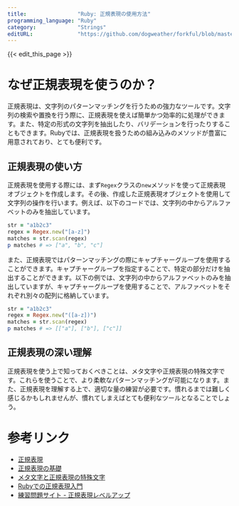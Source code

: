 ```yaml
---
title:                "Ruby: 正規表現の使用方法"
programming_language: "Ruby"
category:             "Strings"
editURL:              "https://github.com/dogweather/forkful/blob/master/content/ja/ruby/using-regular-expressions.md"
---
```


{{< edit_this_page >}}

# なぜ正規表現を使うのか？

正規表現は、文字列のパターンマッチングを行うための強力なツールです。文字列の検索や置換を行う際に、正規表現を使えば簡単かつ効率的に処理ができます。また、特定の形式の文字列を抽出したり、バリデーションを行ったりすることもできます。Rubyでは、正規表現を扱うための組み込みのメソッドが豊富に用意されており、とても便利です。

## 正規表現の使い方

正規表現を使用する際には、まず`Regex`クラスの`new`メソッドを使って正規表現オブジェクトを作成します。その後、作成した正規表現オブジェクトを使用して文字列の操作を行います。例えば、以下のコードでは、文字列の中からアルファベットのみを抽出しています。

```ruby
str = "a1b2c3"
regex = Regex.new("[a-z]")
matches = str.scan(regex)
p matches # => ["a", "b", "c"]
```

また、正規表現ではパターンマッチングの際にキャプチャーグループを使用することができます。キャプチャーグループを指定することで、特定の部分だけを抽出することができます。以下の例では、文字列の中からアルファベットのみを抽出していますが、キャプチャーグループを使用することで、アルファベットをそれぞれ別々の配列に格納しています。

```ruby
str = "a1b2c3"
regex = Regex.new("([a-z])")
matches = str.scan(regex)
p matches # => [["a"], ["b"], ["c"]]
```

## 正規表現の深い理解

正規表現を使う上で知っておくべきことは、メタ文字や正規表現の特殊文字です。これらを使うことで、より柔軟なパターンマッチングが可能になります。また、正規表現を理解する上で、適切な量の練習が必要です。慣れるまでは難しく感じるかもしれませんが、慣れてしまえばとても便利なツールとなることでしょう。

# 参考リンク

- [正規表現](https://docs.ruby-lang.org/ja/latest/doc/spec=2fregexp.html)
- [正規表現の基礎](https://qiita.com/jnchito/items/b8464fd9b5970f878889)
- [メタ文字と正規表現の特殊文字](https://docs.ruby-lang.org/en/master/syntax/methods_rdoc.html#label-Perl+Style+Regular+Expressions)
- [Rubyでの正規表現入門](https://www.digitalocean.com/community/tutorials/how-to-use-regular-expressions-in-ruby-ja)
- [練習問題サイト - 正規表現レベルアップ](https://rubular.com/)